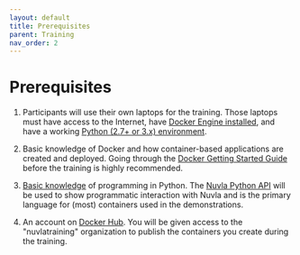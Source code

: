 ```yaml
---
layout: default
title: Prerequisites
parent: Training
nav_order: 2
---
```


Prerequisites
=============

   1. Participants will use their own laptops for the training.  Those
      laptops must have access to the Internet, have [Docker Engine
      installed](https://docs.docker.com/install/), and have a working
      [Python (2.7+ or 3.x)
      environment](https://www.python.org/downloads/).
   
   1. Basic knowledge of Docker and how container-based applications
      are created and deployed. Going through the [Docker Getting
      Started Guide](https://docs.docker.com/get-started/) before the
      training is highly recommended.

   1. [Basic knowledge](https://wiki.python.org/moin/BeginnersGuide)
      of programming in Python. The [Nuvla Python
      API](https://pypi.org/project/nuvla-api/) will be used to show
      programmatic interaction with Nuvla and is the primary language
      for (most) containers used in the demonstrations.

   1. An account on [Docker Hub](https://hub.docker.com/). You will be
      given access to the "nuvlatraining" organization to publish the
      containers you create during the training.

